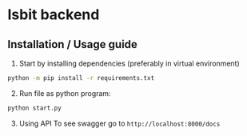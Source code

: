 # Isbit backend

## Installation / Usage guide
1. Start by installing dependencies (preferably in virtual environment)
```bash
python -m pip install -r requirements.txt
```

2. Run file as python program:
```bash
python start.py
```

3. Using API
To see swagger go to `http://localhost:8000/docs`
